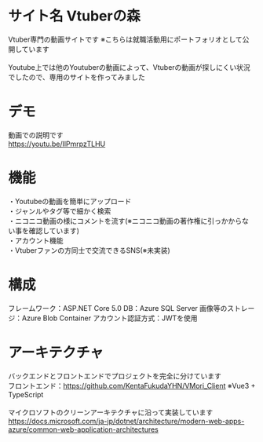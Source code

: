 # サイト名 Vtuberの森
Vtuber専門の動画サイトです ※こちらは就職活動用にポートフォリオとして公開しています<br>
<br>
Youtube上では他のYoutuberの動画によって、Vtuberの動画が探しにくい状況でしたので、専用のサイトを作ってみました<br>
 
# デモ
動画での説明です<br>
 https://youtu.be/IlPmrpzTLHU
 
# 機能
・Youtubeの動画を簡単にアップロード<br>
・ジャンルやタグ等で細かく検索<br>
・ニコニコ動画の様にコメントを流す(※ニコニコ動画の著作権に引っかからない事を確認しています)<br>
・アカウント機能<br>
・Vtuberファンの方同士で交流できるSNS(※未実装)
 
# 構成
フレームワーク：ASP.NET Core 5.0
DB：Azure SQL Server
画像等のストレージ：Azure Blob Container
アカウント認証方式：JWTを使用
 
# アーキテクチャ
 バックエンドとフロントエンドでプロジェクトを完全に分けています<br>
 フロントエンド：https://github.com/KentaFukudaYHN/VMori_Client ※Vue3 + TypeScript <br>
 <br>
 マイクロソフトのクリーンアーキテクチャに沿って実装しています<br>
 https://docs.microsoft.com/ja-jp/dotnet/architecture/modern-web-apps-azure/common-web-application-architectures
